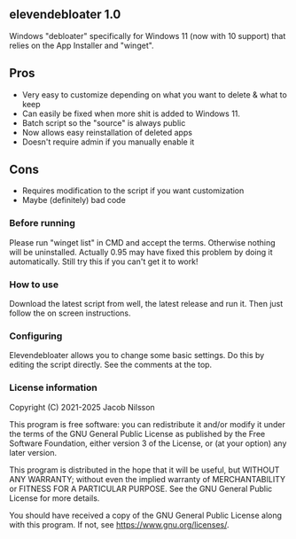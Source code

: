 ## elevendebloater 1.0

Windows "debloater" specifically for Windows 11 (now with 10 support) that relies on the App Installer and "winget".

## Pros

- Very easy to customize depending on what you want to delete & what to keep
- Can easily be fixed when more shit is added to Windows 11.
- Batch script so the "source" is always public
- Now allows easy reinstallation of deleted apps
- Doesn't require admin if you manually enable it

## Cons

- Requires modification to the script if you want customization
- Maybe (definitely) bad code

### Before running

Please run "winget list" in CMD and accept the terms. Otherwise nothing will be uninstalled.
Actually 0.95 may have fixed this problem by doing it automatically. Still try this if you can't get it to work!

### How to use

Download the latest script from well, the latest release and run it. Then just follow the on screen instructions.

### Configuring

Elevendebloater allows you to change some basic settings. Do this by editing the script directly. See the comments at the top.

### License information

Copyright (C) 2021-2025 Jacob Nilsson

This program is free software: you can redistribute it and/or modify
it under the terms of the GNU General Public License as published by
the Free Software Foundation, either version 3 of the License, or
(at your option) any later version.

This program is distributed in the hope that it will be useful,
but WITHOUT ANY WARRANTY; without even the implied warranty of
MERCHANTABILITY or FITNESS FOR A PARTICULAR PURPOSE.  See the
GNU General Public License for more details.

You should have received a copy of the GNU General Public License
along with this program.  If not, see <https://www.gnu.org/licenses/>.
